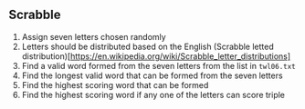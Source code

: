 Scrabble
--------

1. Assign seven letters chosen randomly
2. Letters should be distributed based on the English (Scrabble letted distribution)[https://en.wikipedia.org/wiki/Scrabble_letter_distributions]
3. Find a valid word formed from the seven letters from the list in `twl06.txt`
4. Find the longest valid word that can be formed from the seven letters
5. Find the highest scoring word that can be formed
6. Find the highest scoring word if any one of the letters can score triple
